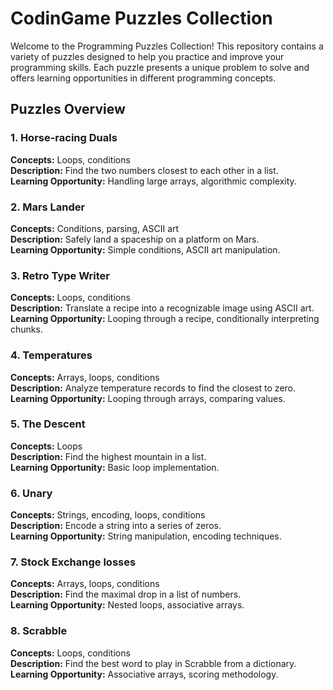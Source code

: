 # CodinGame Puzzles Collection

Welcome to the Programming Puzzles Collection! This repository contains a variety of puzzles designed to help you practice and improve your programming skills. Each puzzle presents a unique problem to solve and offers learning opportunities in different programming concepts.

## Puzzles Overview

### 1. Horse-racing Duals

**Concepts:** Loops, conditions  
**Description:** Find the two numbers closest to each other in a list.  
**Learning Opportunity:** Handling large arrays, algorithmic complexity.

### 2. Mars Lander

**Concepts:** Conditions, parsing, ASCII art  
**Description:** Safely land a spaceship on a platform on Mars.  
**Learning Opportunity:** Simple conditions, ASCII art manipulation.

### 3. Retro Type Writer

**Concepts:** Loops, conditions  
**Description:** Translate a recipe into a recognizable image using ASCII art.  
**Learning Opportunity:** Looping through a recipe, conditionally interpreting chunks.

### 4. Temperatures

**Concepts:** Arrays, loops, conditions  
**Description:** Analyze temperature records to find the closest to zero.  
**Learning Opportunity:** Looping through arrays, comparing values.

### 5. The Descent

**Concepts:** Loops  
**Description:** Find the highest mountain in a list.  
**Learning Opportunity:** Basic loop implementation.

### 6. Unary

**Concepts:** Strings, encoding, loops, conditions  
**Description:** Encode a string into a series of zeros.  
**Learning Opportunity:** String manipulation, encoding techniques.


### 7. Stock Exchange losses

**Concepts:** Arrays, loops, conditions  
**Description:** Find the maximal drop in a list of numbers.  
**Learning Opportunity:** Nested loops, associative arrays.

### 8. Scrabble

**Concepts:** Loops, conditions  
**Description:** Find the best word to play in Scrabble from a dictionary.  
**Learning Opportunity:** Associative arrays, scoring methodology.

